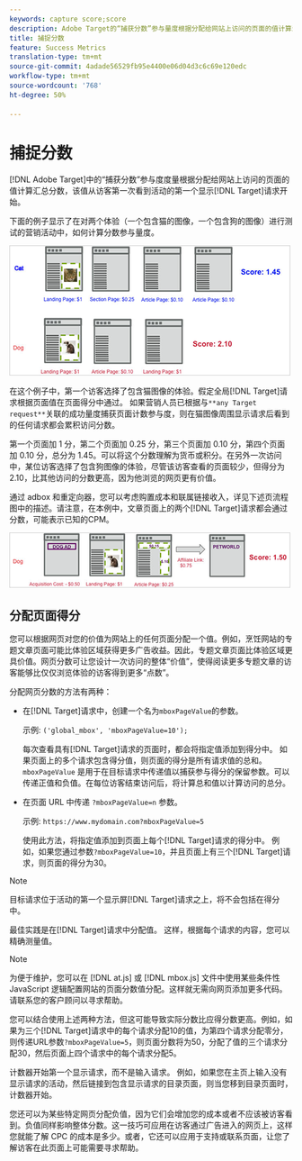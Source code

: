 ```yaml
---
keywords: capture score;score
description: Adobe Target的“捕获分数”参与量度根据分配给网站上访问的页面的值计算汇总分数，该值从访客第一次看到活动的第一个显示目标请求时开始。
title: 捕捉分数
feature: Success Metrics
translation-type: tm+mt
source-git-commit: 4adade56529fb95e4400e06d04d3c6c69e120edc
workflow-type: tm+mt
source-wordcount: '768'
ht-degree: 50%

---
```



# 捕捉分数

[!DNL Adobe Target]中的“捕获分数”参与度度量根据分配给网站上访问的页面的值计算汇总分数，该值从访客第一次看到活动的第一个显示[!DNL Target]请求开始。

下面的例子显示了在对两个体验（一个包含猫的图像，一个包含狗的图像）进行测试的营销活动中，如何计算分数参与量度。

![](assets/example_score.png)

在这个例子中，第一个访客选择了包含猫图像的体验。假定全局[!DNL Target]请求根据页面值在页面得分中通过。 如果营销人员已根据与`**any Target request**`关联的成功量度捕获页面计数参与度，则在猫图像周围显示请求后看到的任何请求都会累积访问分数。

第一个页面加 1 分，第二个页面加 0.25 分，第三个页面加 0.10 分，第四个页面加 0.10 分，总分为 1.45。可以将这个分数理解为货币或积分。在另外一次访问中，某位访客选择了包含狗图像的体验，尽管该访客查看的页面较少，但得分为 2.10，比其他访问的分数更高，因为他浏览的网页更有价值。

通过 adbox 和重定向器，您可以考虑购置成本和联属链接收入，详见下述页流程图中的描述。请注意，在本例中，文章页面上的两个[!DNL Target]请求都会通过分数，可能表示已知的CPM。

![](assets/example_score2.png)

## 分配页面得分

您可以根据网页对您的价值为网站上的任何页面分配一个值。例如，烹饪网站的专题文章页面可能比体验区域获得更多广告收益。因此，专题文章页面比体验区域更具价值。网页分数可让您设计一次访问的整体“价值”，使得阅读更多专题文章的访客能够比仅仅浏览体验的访客得到更多“点数”。

分配网页分数的方法有两种：

* 在[!DNL Target]请求中，创建一个名为`mboxPageValue`的参数。

   示例: `('global_mbox', 'mboxPageValue=10');`

   每次查看具有[!DNL Target]请求的页面时，都会将指定值添加到得分中。 如果页面上的多个请求包含得分值，则页面的得分是所有请求值的总和。 `mboxPageValue` 是用于在目标请求中传递值以捕获参与得分的保留参数。可以传递正值和负值。在每位访客结束访问后，将计算总和值以计算访问的总分。

* 在页面 URL 中传递 `?mboxPageValue=n` 参数。

   示例: `https://www.mydomain.com?mboxPageValue=5`

   使用此方法，将指定值添加到页面上每个[!DNL Target]请求的得分中。 例如，如果您通过参数`?mboxPageValue=10`，并且页面上有三个[!DNL Target]请求，则页面的得分为30。

>[!NOTE]
>
>目标请求位于活动的第一个显示屏[!DNL Target]请求之上，将不会包括在得分中。

最佳实践是在[!DNL Target]请求中分配值。 这样，根据每个请求的内容，您可以精确测量值。

>[!NOTE]
>
>为便于维护，您可以在 [!DNL at.js] 或 [!DNL mbox.js] 文件中使用某些条件性 JavaScript 逻辑配置网站的页面分数值分配。这样就无需向网页添加更多代码。请联系您的客户顾问以寻求帮助。

您可以结合使用上述两种方法，但这可能导致实际分数比应得分数更高。例如，如果为三个[!DNL Target]请求中的每个请求分配10的值，为第四个请求分配零分，则传递URL参数`?mboxPageValue=5`，则页面分数将为50，分配了值的三个请求分配30，然后页面上四个请求中的每个请求分配5。

计数器开始第一个显示请求，而不是输入请求。 例如，如果您在主页上输入没有显示请求的活动，然后链接到包含显示请求的目录页面，则当您移到目录页面时，计数器开始。

您还可以为某些特定网页分配负值，因为它们会增加您的成本或者不应该被访客看到。负值同样影响整体分数。这一技巧可应用在访客通过广告进入的网页上，这样您就能了解 CPC 的成本是多少。或者，它还可以应用于支持或联系页面，让您了解访客在此页面上可能需要寻求帮助。
